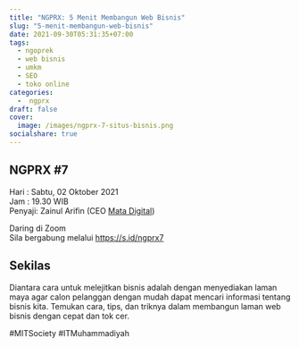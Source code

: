 ```yaml
---
title: "NGPRX: 5 Menit Membangun Web Bisnis"
slug: "5-menit-membangun-web-bisnis"
date: 2021-09-30T05:31:35+07:00
tags: 
  - ngoprek
  - web bisnis
  - umkm
  - SEO
  - toko online
categories:
  -  ngprx
draft: false
cover: 
  image: /images/ngprx-7-situs-bisnis.png
socialshare: true
---
```

NGPRX #7
---

Hari   : Sabtu, 02 Oktober 2021   
Jam    : 19.30 WIB   
Penyaji: Zainul Arifin (CEO [Mata Digital](https://matadigital.net))

Daring di Zoom   
Sila bergabung melalui <https://s.id/ngprx7>  

## Sekilas
Diantara cara untuk melejitkan bisnis adalah dengan menyediakan laman maya agar calon pelanggan dengan mudah dapat mencari informasi tentang bisnis kita. Temukan cara, tips, dan triknya dalam membangun laman web bisnis dengan cepat dan tok cer.


#MITSociety
#ITMuhammadiyah

